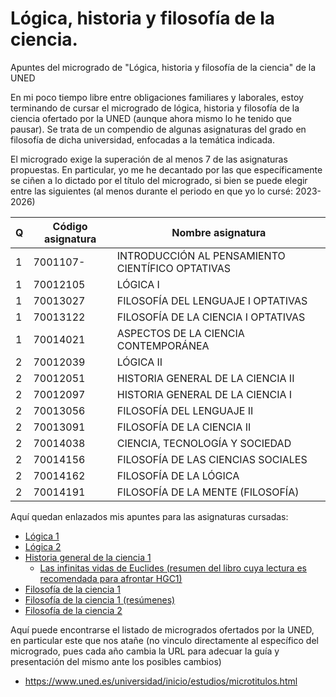 # Lógica, historia y filosofía de la ciencia.
Apuntes del microgrado de "Lógica, historia y filosofía de la ciencia" de la UNED

En mi poco tiempo libre entre obligaciones familiares y laborales, estoy terminando de cursar el microgrado de lógica, historia y filosofía de la ciencia ofertado por la UNED (aunque ahora mismo lo he tenido que pausar). Se trata de un compendio de algunas asignaturas del grado en filosofía de dicha universidad, enfocadas a la temática indicada.

El microgrado exige la superación de al menos 7 de las asignaturas propuestas. En particular, yo me he decantado por las que específicamente se ciñen a lo dictado por el título del microgrado, si bien se puede elegir entre las siguientes (al menos durante el periodo en que yo lo cursé: 2023-2026)

Q | Código asignatura | Nombre asignatura 
--- | --- | --- 
1 | 7001107- | INTRODUCCIÓN AL PENSAMIENTO CIENTÍFICO	OPTATIVAS
1 | 70012105 | LÓGICA I
1 | 70013027 | FILOSOFÍA DEL LENGUAJE I	OPTATIVAS
1 | 70013122 | FILOSOFÍA DE LA CIENCIA I	OPTATIVAS
1 | 70014021 | ASPECTOS DE LA CIENCIA CONTEMPORÁNEA
2 | 70012039 | LÓGICA II	
2 | 70012051 | HISTORIA GENERAL DE LA CIENCIA II
2 | 70012097 | HISTORIA GENERAL DE LA CIENCIA I
2 | 70013056 | FILOSOFÍA DEL LENGUAJE II
2 | 70013091 | FILOSOFÍA DE LA CIENCIA II
2 | 70014038 | CIENCIA, TECNOLOGÍA Y SOCIEDAD
2 | 70014156 | FILOSOFÍA DE LAS CIENCIAS SOCIALES
2 | 70014162 | FILOSOFÍA DE LA LÓGICA		
2 | 70014191 | FILOSOFÍA DE LA MENTE (FILOSOFÍA)

Aquí quedan enlazados mis apuntes para las asignaturas cursadas:
* [Lógica 1](https://github.com/vijamoga/uned_lhyfdlc/blob/main/Textos/L%C3%B3gica%20I%20-%20l%C3%B3gica%20de%20enunciados%20(apuntes%20UNED).pdf)
* [Lógica 2](https://github.com/vijamoga/uned_lhyfdlc/blob/main/Textos/L%C3%B3gica%20II%20-%20l%C3%B3gica%20de%20predicados%20(apuntes%20UNED).pdf)
* [Historia general de la ciencia 1](https://github.com/vijamoga/uned_lhyfdlc/blob/main/Textos/Historia%20General%20de%20la%20Ciencia%201%20(UNED).pdf)
  * [Las infinitas vidas de Euclides (resumen del libro cuya lectura es recomendada para afrontar HGC1)](https://github.com/vijamoga/aprendiz_eterno/blob/aprendizEterno/Textos/Resumen%20de%20Las%20infinitas%20vidas%20de%20Euclides%2C%20de%20Benjamin%20Wardhaugh.pdf)
* [Filosofía de la ciencia 1](https://github.com/vijamoga/uned_lhyfdlc/blob/main/Textos/Filosof%C3%ADa%20de%20la%20Ciencia%201%20(UNED).pdf)
 * [Filosofía de la ciencia 1 (resúmenes)](https://github.com/vijamoga/uned_lhyfdlc/blob/main/Textos/Filosof%C3%ADa%20de%20la%20Ciencia%201%20-%20esquemas%20resumen%20(UNED).pdf)
* [Filosofía de la ciencia 2](https://github.com/vijamoga/uned_lhyfdlc/blob/main/Textos/Filosof%C3%ADa%20de%20la%20Ciencia%202%20(UNED).pdf)

Aquí puede encontrarse el listado de microgrados ofertados por la UNED, en particular este que nos atañe (no vinculo directamente al específico del microgrado, pues cada año cambia la URL para adecuar la guía y presentación del mismo ante los posibles cambios)
* https://www.uned.es/universidad/inicio/estudios/microtitulos.html

